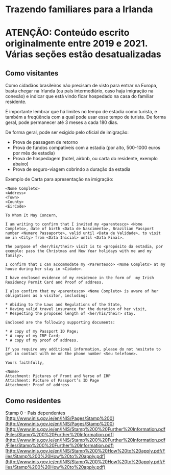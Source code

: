 # Trazendo familiares para a Irlanda

# **ATENÇÃO: Conteúdo escrito originalmente entre 2019 e 2021. Várias seções estão desatualizadas**

## Como visitantes

Como cidadãos brasileiros não precisam de visto para entrar na Europa, basta chegar na Irlanda (ou país intermediário, caso haja imigração na conexão) e indicar que está vindo ficar hospedado na casa do familiar residente.

É importante lembrar que há limites no tempo de estadia como turista, e também a freqüência com a qual pode usar esse tempo de turista. De forma geral, pode permanecer até 3 meses a cada 180 dias.

De forma geral, pode ser exigido pelo oficial de imigração:

* Prova de passagem de retorno
* Prova de fundos compatíveis com a estadia (por alto, 500-1000 euros por mês de estadia)
* Prova de hospedagem (hotel, airbnb, ou carta do residente, exemplo abaixo)
* Prova de seguro-viagem cobrindo a duração da estadia

Exemplo de Carta para apresentação na imigração:

```text
<Nome Completo>
<Address>
<Town>
<County>
<EirCode>

To Whom It May Concern,
  
I am writing to confirm that I invited my <parentesco> <Nome Completo>, date of birth <Data de Nascimento>, Brazilian Passport number <Numero Passaporte>, valid until <Data de Validade>, to visit me in <City> from <Data Inicial> until <Data Final>. 

The purpose of <her/his/their> visit is to <propósito da estadia, por exemplo: pass the Christmas and New Year holidays with me and my family>.
 
I confirm that I can accommodate my <Parentesco> <Nome Completo> at my house during her stay in <Cidade>. 

I have enclosed evidence of my residence in the form of  my Irish Residency Permit Card and Proof of address.
 
I also confirm that my <parentesco> <Nome Completo> is aware of her obligations as a visitor, including:

* Abiding to the Laws and Regulations of the State,
* Having valid travel insurance for the duration of her visit,
* Respecting the proposed length of <her/his/their> stay.
 
Enclosed are the following supporting documents:
 
* A copy of my Passport ID Page;
* A copy of my IRP Card;
* A copy of my proof of address.
 
If you require any additional information, please do not hesitate to get in contact with me on the phone number <Seu telefone>.

Yours faithfully,
 
<Nome>
Attachment: Pictures of Front and Verse of IRP 
Attachment: Picture of Passport’s ID Page
Attachment: Proof of address
```

## Como residentes

Stamp 0 - Pais dependentes  
[http://www.inis.gov.ie/en/INIS/Pages/Stamp%200](http://www.inis.gov.ie/en/INIS/Pages/Stamp%200)  
[http://www.inis.gov.ie/en/INIS/Stamp%200%20Further%20Information.pdf/Files/Stamp%200%20Further%20Information.pdf](http://www.inis.gov.ie/en/INIS/Stamp%200%20Further%20Information.pdf/Files/Stamp%200%20Further%20Information.pdf)  
[http://www.inis.gov.ie/en/INIS/Stamp%200%20How%20to%20apply.pdf/Files/Stamp%200%20How%20to%20apply.pdf](http://www.inis.gov.ie/en/INIS/Stamp%200%20How%20to%20apply.pdf/Files/Stamp%200%20How%20to%20apply.pdf)
